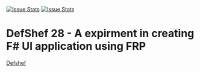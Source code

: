 [![Issue Stats](http://issuestats.com/github/mintyben/defshef-28/badge/issue)](http://issuestats.com/github/mintyben/defshef-28)
[![Issue Stats](http://issuestats.com/github/mintyben/defshef-28/badge/pr)](http://issuestats.com/github/mintyben/defshef-28)

# DefShef 28 - A expirment in creating F&#35; UI application using FRP

[Defshef](https://defshef.github.io/)
